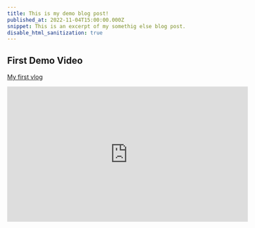 ```yaml
---
title: This is my demo blog post!
published_at: 2022-11-04T15:00:00.000Z
snippet: This is an excerpt of my somethig else blog post.
disable_html_sanitization: true
---
```



## First Demo Video
[My first vlog](https://youtu.be/xMiDmY5Umks)
<iframe width="560" height="315" src="https://www.youtube.com/embed/xMiDmY5Umks?si=7ANwqKAO3QCu-aof" title="YouTube video player" frameborder="0" allow="accelerometer; autoplay; clipboard-write; encrypted-media; gyroscope; picture-in-picture; web-share" allowfullscreen></iframe>